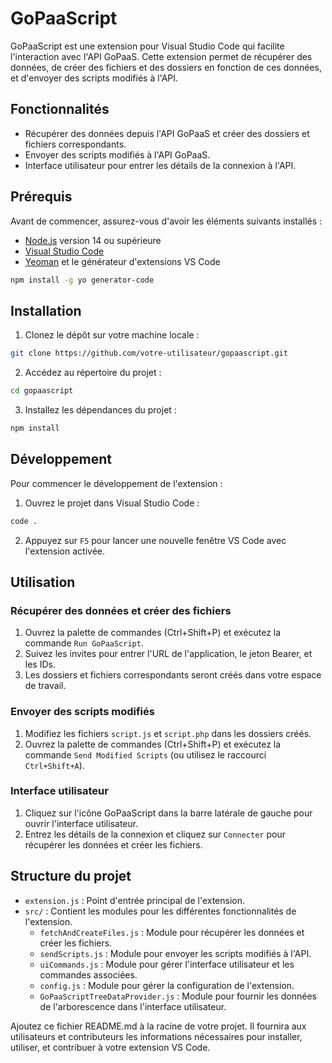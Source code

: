 
# GoPaaScript

GoPaaScript est une extension pour Visual Studio Code qui facilite l'interaction avec l'API GoPaaS. Cette extension permet de récupérer des données, de créer des fichiers et des dossiers en fonction de ces données, et d'envoyer des scripts modifiés à l'API.

## Fonctionnalités

- Récupérer des données depuis l'API GoPaaS et créer des dossiers et fichiers correspondants.
- Envoyer des scripts modifiés à l'API GoPaaS.
- Interface utilisateur pour entrer les détails de la connexion à l'API.

## Prérequis

Avant de commencer, assurez-vous d'avoir les éléments suivants installés :

- [Node.js](https://nodejs.org/) version 14 ou supérieure
- [Visual Studio Code](https://code.visualstudio.com/)
- [Yeoman](http://yeoman.io) et le générateur d'extensions VS Code

```sh
npm install -g yo generator-code
```

## Installation

1. Clonez le dépôt sur votre machine locale :

```sh
git clone https://github.com/votre-utilisateur/gopaascript.git
```

2. Accédez au répertoire du projet :

```sh
cd gopaascript
```

3. Installez les dépendances du projet :

```sh
npm install
```

## Développement

Pour commencer le développement de l'extension :

1. Ouvrez le projet dans Visual Studio Code :

```sh
code .
```

2. Appuyez sur `F5` pour lancer une nouvelle fenêtre VS Code avec l'extension activée.

## Utilisation

### Récupérer des données et créer des fichiers

1. Ouvrez la palette de commandes (Ctrl+Shift+P) et exécutez la commande `Run GoPaaScript`.
2. Suivez les invites pour entrer l'URL de l'application, le jeton Bearer, et les IDs.
3. Les dossiers et fichiers correspondants seront créés dans votre espace de travail.

### Envoyer des scripts modifiés

1. Modifiez les fichiers `script.js` et `script.php` dans les dossiers créés.
2. Ouvrez la palette de commandes (Ctrl+Shift+P) et exécutez la commande `Send Modified Scripts` (ou utilisez le raccourci `Ctrl+Shift+A`).

### Interface utilisateur

1. Cliquez sur l'icône GoPaaScript dans la barre latérale de gauche pour ouvrir l'interface utilisateur.
2. Entrez les détails de la connexion et cliquez sur `Connecter` pour récupérer les données et créer les fichiers.

## Structure du projet

- `extension.js` : Point d'entrée principal de l'extension.
- `src/` : Contient les modules pour les différentes fonctionnalités de l'extension.
  - `fetchAndCreateFiles.js` : Module pour récupérer les données et créer les fichiers.
  - `sendScripts.js` : Module pour envoyer les scripts modifiés à l'API.
  - `uiCommands.js` : Module pour gérer l'interface utilisateur et les commandes associées.
  - `config.js` : Module pour gérer la configuration de l'extension.
  - `GoPaaScriptTreeDataProvider.js` : Module pour fournir les données de l'arborescence dans l'interface utilisateur.


Ajoutez ce fichier README.md à la racine de votre projet. Il fournira aux utilisateurs et contributeurs les informations nécessaires pour installer, utiliser, et contribuer à votre extension VS Code.
